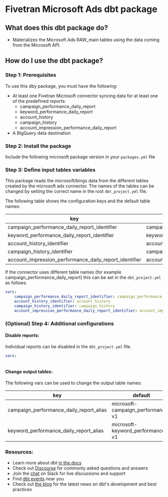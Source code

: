 # Fivetran Microsoft Ads dbt package

## What does this dbt package do?
* Materializes the Microsoft Ads RAW_main tables using the data coming from the Microsoft API.

## How do I use the dbt package?
### Step 1: Prerequisites
To use this dby package, you must have the following:
- At least one Fivetran Microsoft connector syncing data for at least one of the predefined reports:
    - campaign_performance_daily_report
    - keyword_performance_daily_report
    - account_history
    - campaign_history
    - account_impression_performance_daily_report
- A BigQuery data destination

### Step 2: Install the package
Include the following microsoft package version in your `packages.yml` file

### Step 3: Define input tables variables
This package reads the microsoft/bings data from the different tables created by the microsoft ads connector. 
The names of the tables can be changed by setting the correct name in the root `dbt_project.yml` file.

The following table shows the configuration keys and the default table names:

|key|default|
|---|-------|
|campaign_performance_daily_report_identifier|campaign_performance_daily_report|
|keyword_performance_daily_report_identifier|keyword_performance_daily_report|
|account_history_identifier|account_history|
|campaign_history_identifier|campaign_history|
|account_impression_performance_daily_report_identifier|account_impression_performance_daily_report|


If the connector uses different table names (for example campaign_performance_daily_report) this can be set in the `dbt_project.yml` as follows.

```yaml
vars:
    campaign_performance_daily_report_identifier: campaign_performance_daily_report 
    account_history_identifier: account_history
    campaign_history_identifier: campaign_history
    account_impression_performance_daily_report_identifier: account_impression_performance_daily_report
```

### (Optional) Step 4: Additional configurations

#### Disable reports:
Individual reports can be disabled in the `dbt_project.yml` file.

```yaml
vars:
    
```

#### Change output tables:
The following vars can be used to change the output table names:

|key| default                           |
|---|-----------------------------------|
|campaign_performance_daily_report_alias| microsoft-campaign_performance-v1 |
|keyword_performance_daily_report_alias| microsoft-keyword_performance-v1  |


### Resources:
- Learn more about dbt [in the docs](https://docs.getdbt.com/docs/introduction)
- Check out [Discourse](https://discourse.getdbt.com/) for commonly asked questions and answers
- Join the [chat](https://community.getdbt.com/) on Slack for live discussions and support
- Find [dbt events](https://events.getdbt.com) near you
- Check out [the blog](https://blog.getdbt.com/) for the latest news on dbt's development and best practices
